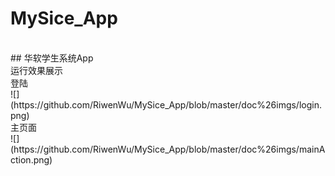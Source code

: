 # MySice_App
<br>
## 华软学生系统App
<br>
运行效果展示
<br>
登陆
<br>
![](https://github.com/RiwenWu/MySice_App/blob/master/doc%26imgs/login.png)
<br>
主页面
<br>
![](https://github.com/RiwenWu/MySice_App/blob/master/doc%26imgs/mainAction.png)
<br>
